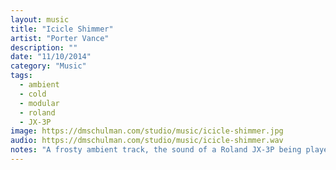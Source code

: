 ```yaml
---
layout: music
title: "Icicle Shimmer"
artist: "Porter Vance"
description: ""
date: "11/10/2014"
category: "Music"
tags: 
  - ambient
  - cold
  - modular
  - roland
  - JX-3P
image: https://dmschulman.com/studio/music/icicle-shimmer.jpg
audio: https://dmschulman.com/studio/music/icicle-shimmer.wav
notes: "A frosty ambient track, the sound of a Roland JX-3P being played via a modular CV sequence."
---
```

